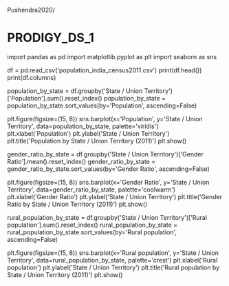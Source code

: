 Pushendra2020/
# PRODIGY_DS_1
import pandas as pd
import matplotlib.pyplot as plt
import seaborn as sns

df = pd.read_csv('population_india_census2011.csv')
print(df.head())
print(df.columns)

population_by_state = df.groupby('State / Union Territory')['Population'].sum().reset_index()
population_by_state = population_by_state.sort_values(by='Population', ascending=False)

plt.figure(figsize=(15, 8))
sns.barplot(x='Population', y='State / Union Territory', data=population_by_state, palette='viridis')
plt.xlabel('Population')
plt.ylabel('State / Union Territory')
plt.title('Population by State / Union Territory (2011)')
plt.show()

gender_ratio_by_state = df.groupby('State / Union Territory')['Gender Ratio'].mean().reset_index()
gender_ratio_by_state = gender_ratio_by_state.sort_values(by='Gender Ratio', ascending=False)

plt.figure(figsize=(15, 8))
sns.barplot(x='Gender Ratio', y='State / Union Territory', data=gender_ratio_by_state, palette='coolwarm')
plt.xlabel('Gender Ratio')
plt.ylabel('State / Union Territory')
plt.title('Gender Ratio by State / Union Territory (2011)')
plt.show()

rural_population_by_state = df.groupby('State / Union Territory')['Rural population'].sum().reset_index()
rural_population_by_state = rural_population_by_state.sort_values(by='Rural population', ascending=False)

plt.figure(figsize=(15, 8))
sns.barplot(x='Rural population', y='State / Union Territory', data=rural_population_by_state, palette='crest')
plt.xlabel('Rural population')
plt.ylabel('State / Union Territory')
plt.title('Rural population by State / Union Territory (2011)')
plt.show()
